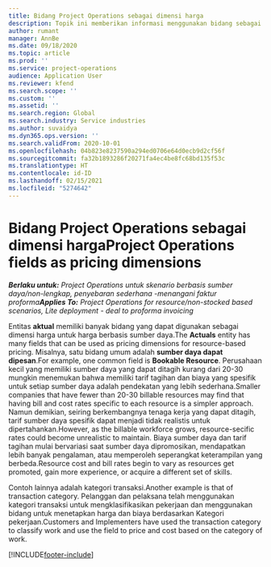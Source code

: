 ```yaml
---
title: Bidang Project Operations sebagai dimensi harga
description: Topik ini memberikan informasi menggunakan bidang sebagai dimensi harga di Dynamics 365 Project Operations.
author: rumant
manager: AnnBe
ms.date: 09/18/2020
ms.topic: article
ms.prod: ''
ms.service: project-operations
audience: Application User
ms.reviewer: kfend
ms.search.scope: ''
ms.custom: ''
ms.assetid: ''
ms.search.region: Global
ms.search.industry: Service industries
ms.author: suvaidya
ms.dyn365.ops.version: ''
ms.search.validFrom: 2020-10-01
ms.openlocfilehash: 04b823e8237590a294ed0706e64d0ecb9d2cf56f
ms.sourcegitcommit: fa32b1893286f20271fa4ec4be8fc68bd135f53c
ms.translationtype: HT
ms.contentlocale: id-ID
ms.lasthandoff: 02/15/2021
ms.locfileid: "5274642"
---
```

# <a name="project-operations-fields-as-pricing-dimensions"></a><span data-ttu-id="79520-103">Bidang Project Operations sebagai dimensi harga</span><span class="sxs-lookup"><span data-stu-id="79520-103">Project Operations fields as pricing dimensions</span></span>

<span data-ttu-id="79520-104">_**Berlaku untuk:** Project Operations untuk skenario berbasis sumber daya/non-lengkap, penyebaran sederhana -menangani faktur proforma_</span><span class="sxs-lookup"><span data-stu-id="79520-104">_**Applies To:** Project Operations for resource/non-stocked based scenarios, Lite deployment - deal to proforma invoicing_</span></span>

<span data-ttu-id="79520-105">Entitas **aktual** memiliki banyak bidang yang dapat digunakan sebagai dimensi harga untuk harga berbasis sumber daya.</span><span class="sxs-lookup"><span data-stu-id="79520-105">The **Actuals** entity has many fields that can be used as pricing dimensions for resource-based pricing.</span></span> <span data-ttu-id="79520-106">Misalnya, satu bidang umum adalah **sumber daya dapat dipesan**.</span><span class="sxs-lookup"><span data-stu-id="79520-106">For example, one common field is **Bookable Resource**.</span></span> <span data-ttu-id="79520-107">Perusahaan kecil yang memiliki sumber daya yang dapat ditagih kurang dari 20-30 mungkin menemukan bahwa memiliki tarif tagihan dan biaya yang spesifik untuk setiap sumber daya adalah pendekatan yang lebih sederhana.</span><span class="sxs-lookup"><span data-stu-id="79520-107">Smaller companies that have fewer than 20-30 billable resources may find that having bill and cost rates specific to each resource is a simpler approach.</span></span> <span data-ttu-id="79520-108">Namun demikian, seiring berkembangnya tenaga kerja yang dapat ditagih, tarif sumber daya spesifik dapat menjadi tidak realistis untuk dipertahankan.</span><span class="sxs-lookup"><span data-stu-id="79520-108">However, as the billable workforce grows, resource-secific rates could become unrealistic to maintain.</span></span> <span data-ttu-id="79520-109">Biaya sumber daya dan tarif tagihan mulai bervariasi saat sumber daya dipromosikan, mendapatkan lebih banyak pengalaman, atau memperoleh seperangkat keterampilan yang berbeda.</span><span class="sxs-lookup"><span data-stu-id="79520-109">Resource cost and bill rates begin to vary as resources get promoted, gain more experience, or acquire a different set of skills.</span></span> 

<span data-ttu-id="79520-110">Contoh lainnya adalah kategori transaksi.</span><span class="sxs-lookup"><span data-stu-id="79520-110">Another example is that of transaction category.</span></span> <span data-ttu-id="79520-111">Pelanggan dan pelaksana telah menggunakan kategori transaksi untuk mengklasifikasikan pekerjaan dan menggunakan bidang untuk menetapkan harga dan biaya berdasarkan Kategori pekerjaan.</span><span class="sxs-lookup"><span data-stu-id="79520-111">Customers and Implementers have used the transaction category to classify work and use the field to price and cost based on the category of work.</span></span>


[!INCLUDE[footer-include](../includes/footer-banner.md)]